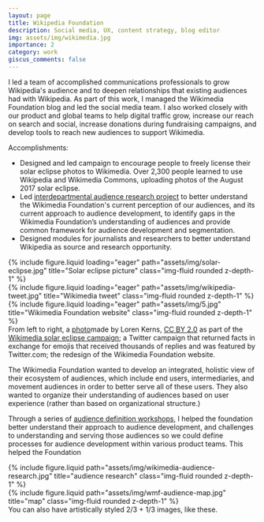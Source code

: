 ```yaml
---
layout: page
title: Wikipedia Foundation
description: Social media, UX, content strategy, blog editor
img: assets/img/wikimedia.jpg
importance: 2
category: work
giscus_comments: false
---
```


I led a team of accomplished communications professionals to grow Wikipedia's audience and to deepen relationships that existing audiences had with Wikipedia. As part of this work, I managed the Wikimedia Foundation blog and led the social media team. I also worked closely with our product and global teams to help digital traffic grow, increase our reach on search and social, increase donations during fundraising campaigns, and develop tools to reach new audiences to support Wikimedia.

Accomplishments:

- Designed and led campaign to encourage people to freely license their solar eclipse photos to Wikimedia. Over 2,300 people learned to use Wikipedia and Wikimedia Commons, uploading photos of the August 2017 solar eclipse.
- Led <a href="https://meta.wikimedia.org/wiki/Wikimedia_Foundation/Communications/Audience_research">interdepartmental audience research project</a> to better understand the Wikimedia Foundation's current perception of our audiences, and its current approach to audience development, to identify gaps in the Wikimedia Foundation’s understanding of audiences and provide common framework for audience development and segmentation.
- Designed modules for journalists and researchers to better understand Wikipedia as source and research opportunity.


<div class="row">
    <div class="col-sm mt-3 mt-md-0">
        {% include figure.liquid loading="eager" path="assets/img/solar-eclipse.jpg" title="Solar eclipse picture" class="img-fluid rounded z-depth-1" %}
    </div>
    <div class="col-sm mt-3 mt-md-0">
        {% include figure.liquid loading="eager" path="assets/img/wikipedia-tweet.jpg" title="Wikimedia tweet" class="img-fluid rounded z-depth-1" %}
    </div>
    <div class="col-sm mt-3 mt-md-0">
        {% include figure.liquid loading="eager" path="assets/img/5.jpg" title="Wikimedia Foundation website" class="img-fluid rounded z-depth-1" %}
    </div>
</div>
<div class="caption">
    From left to right, a <a href="https://commons.wikimedia.org/wiki/File:2017_eclipse_Tigard,_Oregon_Luna_enjoying_the_eclipse%3F_(36588492372).jpg">photo</a>made by Loren Kerns, <a href="https://creativecommons.org/licenses/by/2.0/deed.en">CC BY 2.0</a> as part of the <a href="https://wikimediafoundation.org/news/2017/08/29/solar-eclipse-photos/">Wikimedia solar eclipse campaign</a>; a Twitter campaign that returned facts in exchange for emojis that received thousands of replies and was featured by Twitter.com; the redesign of the Wikimedia Foundation website.
</div>

The Wikimedia Foundation wanted to develop an integrated, holistic view of their ecosystem of audiences, which include end users, intermediaries, and movement audiences in order to better serve all of these users. They also wanted to organize their understanding of audiences based on user experience (rather than based on organizational structure.) 

Through a series of <a href="https://meta.wikimedia.org/wiki/Wikimedia_Foundation/Communications/Audience_research/Process">audience definition workshops</a>, I helped the foundation better understand their approach to audience development, and challenges to understanding and serving those audiences so we could define processes for audience development within various product teams. This helped the Foundation

<div class="row justify-content-sm-center">
    <div class="col-sm-8 mt-3 mt-md-0">
        {% include figure.liquid path="assets/img/wikimedia-audience-research.jpg" title="audience research" class="img-fluid rounded z-depth-1" %}
    </div>
    <div class="col-sm-4 mt-3 mt-md-0">
        {% include figure.liquid path="assets/img/wmf-audience-map.jpg" title="map" class="img-fluid rounded z-depth-1" %}
    </div>
</div>
<div class="caption">
    You can also have artistically styled 2/3 + 1/3 images, like these.
</div>


